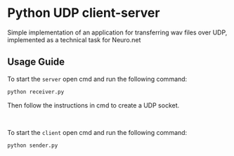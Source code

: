 # Python UDP client-server

Simple implementation of an application for transferring wav files over UDP, implemented as a technical task for Neuro.net


Usage Guide
------------

To start the `server` open cmd and run the following command:
``` cmd
python receiver.py
```
Then follow the instructions in cmd to create a UDP socket.

<br />

To start the `client` open cmd and run the following command:

``` cmd
python sender.py
```